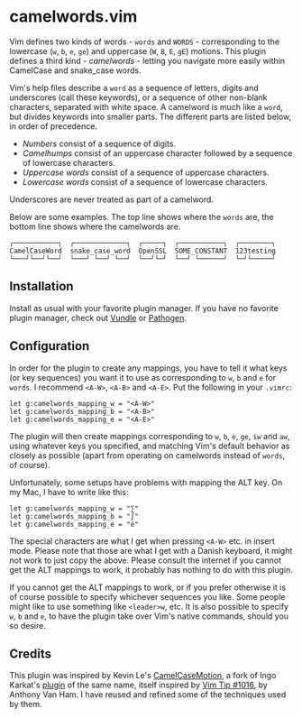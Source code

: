 camelwords.vim
==============

Vim defines two kinds of words - `words` and `WORDS` - corresponding to the
lowercase (`w`, `b`, `e`, `ge`) and uppercase (`W`, `B`, `E`, `gE`) motions.
This plugin defines a third kind - _camelwords_ - letting you navigate more
easily within CamelCase and snake\_case words.

Vim's help files describe a `word` as a sequence of letters, digits and
underscores (call these keywords), or a sequence of other non-blank
characters, separated with white space.  A camelword is much like a `word`,
but divides keywords into smaller parts.  The different parts are listed
below, in order of precedence.

* _Numbers_ consist of a sequence of digits.
* _Camelhumps_ consist of an uppercase character followed by a sequence of
  lowercase characters.
* _Uppercase words_ consist of a sequence of uppercase characters.
* _Lowercase words_ consist of a sequence of lowercase characters.

Underscores are never treated as part of a camelword.

Below are some examples. The top line shows where the `words` are, the bottom
line shows where the camelwords are.

    ┌───────────┐  ┌─────────────┐  ┌─────┐  ┌───────────┐  ┌────────┐
    CamelCaseWord  snake_case_word  OpenSSL  SOME_CONSTANT  123testing
    └───┘└──┘└──┘  └───┘ └──┘ └──┘  └──┘└─┘  └──┘ └──────┘  └─┘└─────┘

Installation
------------

Install as usual with your favorite plugin manager.  If you have no favorite
plugin manager, check out [Vundle](https://github.com/gmarik/Vundle.vim) or
[Pathogen](https://github.com/tpope/vim-pathogen).

Configuration
-------------

In order for the plugin to create any mappings, you have to tell it what keys
(or key sequences) you want it to use as corresponding to `w`, `b` and `e` for
`words`.  I recommend `<A-W>`, `<A-B>` and `<A-E>`.  Put the following in your
`.vimrc`:

    let g:camelwords_mapping_w = "<A-W>"
    let g:camelwords_mapping_b = "<A-B>"
    let g:camelwords_mapping_e = "<A-E>"

The plugin will then create mappings corresponding to `w`, `b`, `e`, `ge`,
`iw` and `aw`, using whatever keys you specified, and matching Vim's default
behavior as closely as possible (apart from operating on camelwords instead of
`words`, of course).

Unfortunately, some setups have problems with mapping the ALT key.  On my Mac,
I have to write like this:

    let g:camelwords_mapping_w = "∑"
    let g:camelwords_mapping_b = "∫"
    let g:camelwords_mapping_e = "é"

The special characters are what I get when pressing `<A-W>` etc. in insert
mode.  Please note that those are what I get with a Danish keyboard, it might
not work to just copy the above. Please consult the internet if you cannot get
the ALT mappings to work, it probably has nothing to do with this plugin.

If you cannot get the ALT mappings to work, or if you prefer otherwise it is
of course possible to specify whichever sequences you like.  Some people might
like to use something like `<leader>w`, etc.  It is also possible to specify
`w`, `b` and `e`, to have the plugin take over Vim's native commands, should
you so desire.

Credits
-------

This plugin was inspired by Kevin Le's
[CamelCaseMotion](https://github.com/bkad/CamelCaseMotion),
a fork of Ingo Karkat's
[plugin](http://www.vim.org/scripts/script.php?script_id=1905)
of the same name, itself inspired by
[Vim Tip #1016](http://vim.wikia.com/wiki/Moving_through_camel_case_words),
by Anthony Van Ham.  I have reused and refined some of the techniques used by
them.
